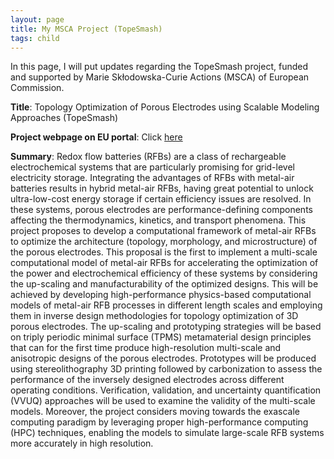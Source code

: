 ```yaml
---
layout: page
title: My MSCA Project (TopeSmash)
tags: child
---
```


In this page, I will put updates regarding the TopeSmash project, funded and supported by Marie Skłodowska-Curie Actions (MSCA) of European Commission.

**Title**: Topology Optimization of Porous Electrodes using Scalable Modeling Approaches (TopeSmash)

**Project webpage on EU portal**: Click [here](https://cordis.europa.eu/project/id/101150565)

**Summary**: Redox flow batteries (RFBs) are a class of rechargeable electrochemical systems that are particularly promising for grid-level electricity storage. Integrating the advantages of RFBs with metal-air batteries results in hybrid metal-air RFBs, having great potential to unlock ultra-low-cost energy storage if certain efficiency issues are resolved. In these systems, porous electrodes are performance-defining components affecting the thermodynamics, kinetics, and transport phenomena. This project proposes to develop a computational framework of metal-air RFBs to optimize the architecture (topology, morphology, and microstructure) of the porous electrodes. This proposal is the first to implement a multi-scale computational model of metal-air RFBs for accelerating the optimization of the power and electrochemical efficiency of these systems by considering the up-scaling and manufacturability of the optimized designs. This will be achieved by developing high-performance physics-based computational models of metal-air RFB processes in different length scales and employing them in inverse design methodologies for topology optimization of 3D porous electrodes. The up-scaling and prototyping strategies will be based on triply periodic minimal surface (TPMS) metamaterial design principles that can for the first time produce high-resolution multi-scale and anisotropic designs of the porous electrodes. Prototypes will be produced using stereolithography 3D printing followed by carbonization to assess the performance of the inversely designed electrodes across different operating conditions. Verification, validation, and uncertainty quantification (VVUQ) approaches will be used to examine the validity of the multi-scale models. Moreover, the project considers moving towards the exascale computing paradigm by leveraging proper high-performance computing (HPC) techniques, enabling the models to simulate large-scale RFB systems more accurately in high resolution.

<!-- **Outputs (so far)**: -->
